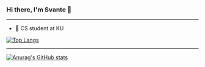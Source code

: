 ### Hi there, I'm Svante 👋
--- 

- :school: CS student at KU

[![Top Langs](https://github-readme-stats.vercel.app/api/top-langs/?username=svante2001&count_private=true)](https://github.com/anuraghazra/github-readme-stats)

---
[![Anurag's GitHub stats](https://github-readme-stats.vercel.app/api?username=svante2001&count_private=true)](https://github.com/anuraghazra/github-readme-stats)
